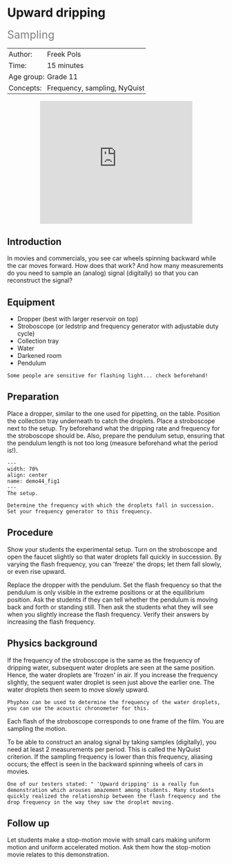 # Upward dripping

<span style="font-size: 25px; color: gray;">Sampling</span>

<table style="width: 100%; border-collapse: collapse; border: none;">
    <tr style="background-color: var(--background-color);">  
        <td style="text-align: left; padding: 3px; border: none; color: var(--text-color)">Author:</td>
        <td style="text-align: left; padding: 3px; border: none; color: var(--text-color)">Freek Pols</td>
    </tr>
    <tr style="background-color: var(--background-color);"> 
        <td style="text-align: left; padding: 3px; border: none; color: var(--text-color)">Time:</td>
        <td style="text-align: left; padding: 3px; border: none; color: var(--text-color)">15 minutes</td>
    </tr>
    <tr style="background-color: var(--background-color);"> 
        <td style="text-align: left; padding: 3px; border: none; color: var(--text-color)">Age group:</td>
        <td style="text-align: left; padding: 3px; border: none; color: var(--text-color)">Grade 11</td>
    </tr>
    <tr style="background-color: var(--background-color);"> 
        <td style="text-align: left; padding: 3px; border: none; color: var(--text-color)">Concepts:</td>
        <td style="text-align: left; padding: 3px; border: none; color: var(--text-color)">Frequency, sampling, NyQuist</td>
    </tr>
</table>

<div style="display: flex; justify-content: center;">
    <div style="position: relative; width: 70%; height: 0; padding-bottom: 56.25%;">
        <iframe
            src="https://www.youtube.com/embed/C9cByXAXkRw?si=nm_BLzKo5BOkISQT"
            style="position: absolute; top: 0; left: 0; width: 100%; height: 100%;"
            frameborder="0"
            allow="accelerometer; autoplay; clipboard-write; encrypted-media; gyroscope; picture-in-picture"
            allowfullscreen
        ></iframe>
    </div>
</div>

## Introduction
In movies and commercials, you see car wheels spinning backward while the car moves forward. How does that work? And how many measurements do you need to sample an (analog) signal (digitally) so that you can reconstruct the signal?

## Equipment
* Dropper (best with larger reservoir on top)
* Stroboscope (or ledstrip and frequency generator with adjustable duty cycle)
* Collection tray
* Water
* Darkened room
* Pendulum

```{warning}
Some people are sensitive for flashing light... check beforehand!
```

## Preparation
Place a dropper, similar to the one used for pipetting, on the table. Position the collection tray underneath to catch the droplets. Place a stroboscope next to the setup. Try beforehand what the dripping rate and frequency for the stroboscope should be. Also, prepare the pendulum setup, ensuring that the pendulum length is not too long (measure beforehand what the period is!).

```{figure} demo44_figure1.JPG
---
width: 70%
align: center
name: demo44_fig1
---
The setup.
```

```{tip}
Determine the frequency with which the droplets fall in succession. Set your frequency generator to this frequency.
```

## Procedure
Show your students the experimental setup. Turn on the stroboscope and open the faucet slightly so that water droplets fall quickly in succession. By varying the flash frequency, you can 'freeze' the drops; let them fall slowly, or even rise upward.

Replace the dropper with the pendulum. Set the flash frequency so that the pendulum is only visible in the extreme positions or at the equilibrium position. Ask the students if they can tell whether the pendulum is moving back and forth or standing still. Then ask the students what they will see when you slightly increase the flash frequency. Verify their answers by increasing the flash frequency.

## Physics background
If the frequency of the stroboscope is the same as the frequency of dripping water, subsequent water droplets are seen at the same position. Hence, the water droplets are 'frozen' in air. If you increase the frequency slightly, the sequent water droplet is seen just above the earlier one. The water droplets then seem to move slowly upward.

```{tip}
Phyphox can be used to determine the frequency of the water droplets, you can use the acoustic chronometer for this. 
```

Each flash of the stroboscope corresponds to one frame of the film. You are sampling the motion.

To be able to construct an analog signal by taking samples (digitally), you need at least 2 measurements per period. This is called the NyQuist criterion. If the sampling frequency is lower than this frequency, aliasing occurs; the effect is seen in the backward spinning wheels of cars in movies.

```{note}
One of our testers stated: " 'Upward dripping' is a really fun demonstration which arouses amazement among students. Many students quickly realized the relationship between the flash frequency and the drop frequency in the way they saw the droplet moving.
```

## Follow up
Let students make a stop-motion movie with small cars making uniform motion and uniform accelerated motion. Ask them how the stop-motion movie relates to this demonstration. 